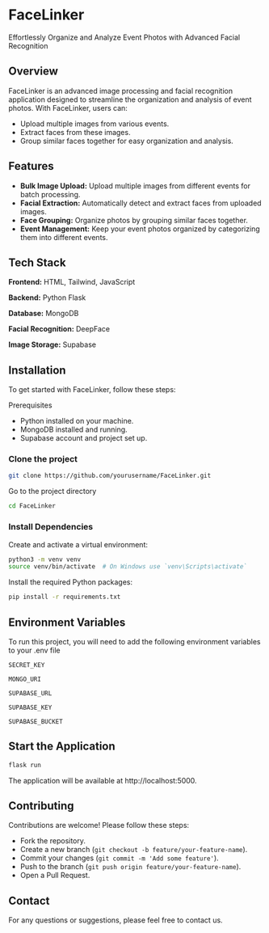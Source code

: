 # FaceLinker
Effortlessly Organize and Analyze Event Photos with Advanced Facial Recognition

## Overview
FaceLinker is an advanced image processing and facial recognition application designed to streamline the organization and analysis of event photos. With FaceLinker, users can:

- Upload multiple images from various events.
- Extract faces from these images.
- Group similar faces together for easy organization and analysis.

## Features

- **Bulk Image Upload:** Upload multiple images from different events for batch processing.
- **Facial Extraction:** Automatically detect and extract faces from uploaded images.
- **Face Grouping:** Organize photos by grouping similar faces together.
- **Event Management:** Keep your event photos organized by categorizing them into different events.

## Tech Stack

**Frontend:** HTML, Tailwind, JavaScript 

**Backend:** Python Flask

**Database:** MongoDB

**Facial Recognition:** DeepFace

**Image Storage:** Supabase

## Installation
To get started with FaceLinker, follow these steps:

Prerequisites
- Python installed on your machine.
- MongoDB installed and running.
- Supabase account and project set up.

### Clone the project

```bash
git clone https://github.com/yourusername/FaceLinker.git
```

Go to the project directory

```bash
cd FaceLinker
```

### Install Dependencies
Create and activate a virtual environment:

```bash
python3 -m venv venv
source venv/bin/activate  # On Windows use `venv\Scripts\activate`
```

Install the required Python packages:

```bash
pip install -r requirements.txt
```

## Environment Variables

To run this project, you will need to add the following environment variables to your .env file

`SECRET_KEY`

`MONGO_URI`

`SUPABASE_URL`

`SUPABASE_KEY`

`SUPABASE_BUCKET`

## Start the Application

```bash
flask run
```

The application will be available at http://localhost:5000.

## Contributing
Contributions are welcome! Please follow these steps:

- Fork the repository.
- Create a new branch (`git checkout -b feature/your-feature-name`).
- Commit your changes (`git commit -m 'Add some feature'`).
- Push to the branch (`git push origin feature/your-feature-name`).
- Open a Pull Request.

## Contact

For any questions or suggestions, please feel free to contact us.
